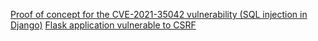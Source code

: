 [Proof of concept for the CVE-2021-35042 vulnerability (SQL injection in Django)](hackme-CVE-2021-35042)
[Flask application vulnerable to CSRF](flask-csrf-example)
